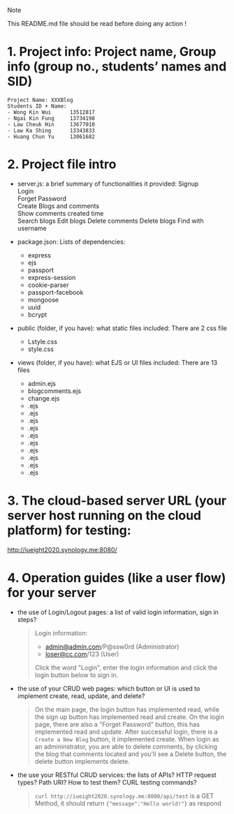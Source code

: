 >[!NOTE]
>This README.md file should be read before doing any action !

# 1. Project info: Project name, Group info (group no., students’ names and SID)
	Project Name: XXXBlog
	Students ID + Name:
	- Wong Kin Wui 		13512817
	- Ngai Kin Fung 	13734198
	- Law Cheuk Hin 	13677010
	- Law Ka Shing 		13343833 
	- Huang Chun Yu 	13061682

# 2. Project file intro
- server.js: a brief summary of functionalities it provided:
	Signup  
	Login  
	Forget Password  
	Create Blogs and comments  
	Show comments created time  
	Search blogs
	Edit blogs
	Delete comments
	Delete blogs
	Find with username
	


- package.json: 
	Lists of dependencies:
    -    express
    -    ejs
    -    passport
    -    express-session
    -    cookie-parser
    -    passport-facebook
    -    mongoose
    -    uuid
    -    bcrypt



- public (folder, if you have): what static files included:
	There are 2 css file
	- 	Lstyle.css
	- 	style.css


- views (folder, if you have): what EJS or UI files included:
	There are 13 files
	- 	admin.ejs
 	-	blogcomments.ejs
  	-	change.ejs
  	-	.ejs
 	-	.ejs
  	-	.ejs
  	-	.ejs
 	-	.ejs
  	-	.ejs
	- 	.ejs
 	-	.ejs
  	-	.ejs
  	-	.ejs



# 3. The cloud-based server URL (your server host running on the cloud platform) for testing:

http://iueight2020.synology.me:8080/



# 4. Operation guides (like a user flow) for your server
- the use of Login/Logout pages: a list of valid login information, sign in steps? 

	>Login information: 
	> - admin@admin.com/P@ssw0rd 	(Administrator)     
	> - loser@cc.com/123 	(User)
	> 
	> Click the word "Login", enter the login information and click the login button below to sign in.


- the use of your CRUD web pages: which button or UI is used to implement create, read, update, and delete?
	> On the main page, the login button has implemented read, while the sign up button has implemented read and create.
	> On the login page, there are also a "Forget Password" button, this has implemented read and update.
	> After successful login, there is a `Create a New Blog` button, it implemented create. 
	> When login as an admininstrator, you are able to delete comments, by clicking the blog that comments located and you'll see a Delete button, the delete button implements delete.


- the use your RESTful CRUD services: the lists of APIs? HTTP request types? Path URI? How to test them? 
CURL testing commands?

	> `curl http://iueight2020.synology.me:8080/api/test` is a GET Method, it should return `{"message":"Hello world!"}` as respond
